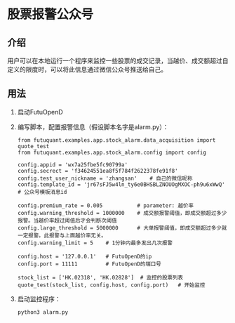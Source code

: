 # 股票报警公众号

## 介绍

用户可以在本地运行一个程序来监控一些股票的成交记录，当越价、成交额超过自定义的限度时，可以将此信息通过微信公众号推送给自己。

## 用法

1. 启动FutuOpenD
2. 编写脚本，配置报警信息（假设脚本名字是alarm.py）：

    ```
    from futuquant.examples.app.stock_alarm.data_acquisition import quote_test
    from futuquant.examples.app.stock_alarm.config import config

    config.appid = 'wx7a25fbe5fc90799a'
    config.secrect = 'f34624551ea8f5f784f2622378fe91f8'
    config.test_user_nickname = 'zhangsan'    # 自己的微信昵称
    config.template_id = 'jr67sFJ5w4ln_ty6e0BHSBLZNOUOgMXOC-ph9u6xWwQ'  # 公众号模板消息id

    config.premium_rate = 0.005           # parameter: 越价率
    config.warning_threshold = 1000000    # 成交额报警阈值，即成交额超过多少报警。当越价率超过阈值后才会判断次阈值
    config.large_threshold = 5000000      # 大单报警阈值，即成交额超过多少就一定报警。此报警与上面越价率无关。
    config.warning_limit = 5    # 1分钟内最多发出几次报警

    config.host = '127.0.0.1'   # FutuOpenD的ip
    config.port = 11111         # FutuOpenD的端口号

    stock_list = ['HK.02318', 'HK.02828']  # 监控的股票列表
    quote_test(stock_list, config.host, config.port)   # 开始监控
    ```
3. 启动监控程序：

    ```
    python3 alarm.py
    ```
